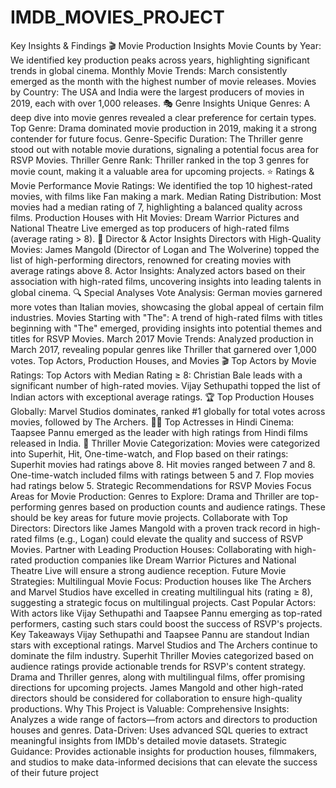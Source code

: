 # IMDB_MOVIES_PROJECT

Key Insights & Findings
🎬 Movie Production Insights
Movie Counts by Year: We identified key production peaks across years, highlighting significant trends in global cinema.
Monthly Movie Trends: March consistently emerged as the month with the highest number of movie releases.
Movies by Country: The USA and India were the largest producers of movies in 2019, each with over 1,000 releases.
🎭 Genre Insights
Unique Genres: A deep dive into movie genres revealed a clear preference for certain types.
Top Genre: Drama dominated movie production in 2019, making it a strong contender for future focus.
Genre-Specific Duration: The Thriller genre stood out with notable movie durations, signaling a potential focus area for RSVP Movies.
Thriller Genre Rank: Thriller ranked in the top 3 genres for movie count, making it a valuable area for upcoming projects.
⭐ Ratings & Movie Performance
Movie Ratings: We identified the top 10 highest-rated movies, with films like Fan making a mark.
Median Rating Distribution: Most movies had a median rating of 7, highlighting a balanced quality across films.
Production Houses with Hit Movies:
Dream Warrior Pictures and National Theatre Live emerged as top producers of high-rated films (average rating > 8).
🎥 Director & Actor Insights
Directors with High-Quality Movies:
James Mangold (Director of Logan and The Wolverine) topped the list of high-performing directors, renowned for creating movies with average ratings above 8.
Actor Insights: Analyzed actors based on their association with high-rated films, uncovering insights into leading talents in global cinema.
🔍 Special Analyses
Vote Analysis: German movies garnered more votes than Italian movies, showcasing the global appeal of certain film industries.
Movies Starting with "The": A trend of high-rated films with titles beginning with "The" emerged, providing insights into potential themes and titles for RSVP Movies.
March 2017 Movie Trends: Analyzed production in March 2017, revealing popular genres like Thriller that garnered over 1,000 votes.
Top Actors, Production Houses, and Movies
🎬 Top Actors by Movie Ratings:
Top Actors with Median Rating ≥ 8:
Christian Bale leads with a significant number of high-rated movies.
Vijay Sethupathi topped the list of Indian actors with exceptional average ratings.
🏆 Top Production Houses Globally:
Marvel Studios dominates, ranked #1 globally for total votes across movies, followed by The Archers.
👩‍🎤 Top Actresses in Hindi Cinema:
Taapsee Pannu emerged as the leader with high ratings from Hindi films released in India.
🔪 Thriller Movie Categorization:
Movies were categorized into Superhit, Hit, One-time-watch, and Flop based on their ratings:
Superhit movies had ratings above 8.
Hit movies ranged between 7 and 8.
One-time-watch included films with ratings between 5 and 7.
Flop movies had ratings below 5.
Strategic Recommendations for RSVP Movies
Focus Areas for Movie Production:
Genres to Explore: Drama and Thriller are top-performing genres based on production counts and audience ratings. These should be key areas for future movie projects.
Collaborate with Top Directors: Directors like James Mangold with a proven track record in high-rated films (e.g., Logan) could elevate the quality and success of RSVP Movies.
Partner with Leading Production Houses: Collaborating with high-rated production companies like Dream Warrior Pictures and National Theatre Live will ensure a strong audience reception.
Future Movie Strategies:
Multilingual Movie Focus: Production houses like The Archers and Marvel Studios have excelled in creating multilingual hits (rating ≥ 8), suggesting a strategic focus on multilingual projects.
Cast Popular Actors: With actors like Vijay Sethupathi and Taapsee Pannu emerging as top-rated performers, casting such stars could boost the success of RSVP's projects.
Key Takeaways
Vijay Sethupathi and Taapsee Pannu are standout Indian stars with exceptional ratings.
Marvel Studios and The Archers continue to dominate the film industry.
Superhit Thriller Movies categorized based on audience ratings provide actionable trends for RSVP's content strategy.
Drama and Thriller genres, along with multilingual films, offer promising directions for upcoming projects.
James Mangold and other high-rated directors should be considered for collaboration to ensure high-quality productions.
Why This Project is Valuable:
Comprehensive Insights: Analyzes a wide range of factors—from actors and directors to production houses and genres.
Data-Driven: Uses advanced SQL queries to extract meaningful insights from IMDb's detailed movie datasets.
Strategic Guidance: Provides actionable insights for production houses, filmmakers, and studios to make data-informed decisions that can elevate the success of their future project
